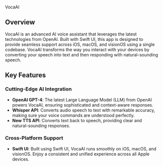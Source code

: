  VocaAI

## Overview
VocaAI is an advanced AI voice assistant that leverages the latest technologies from OpenAI. Built with Swift UI, this app is designed to provide seamless support across iOS, macOS, and visionOS using a single codebase. VocaAI transforms the way you interact with your devices by converting your speech into text and then responding with natural-sounding speech.

## Key Features

### Cutting-Edge AI Integration
- **OpenAI GPT-4**: The latest Large Language Model (LLM) from OpenAI powers VocaAI, ensuring sophisticated and context-aware responses.
- **Whisper API**: Converts audio speech to text with remarkable accuracy, making sure your voice commands are understood perfectly.
- **New TTS API**: Converts text back to speech, providing clear and natural-sounding responses.

### Cross-Platform Support
- **Swift UI**: Built using Swift UI, VocaAI runs smoothly on iOS, macOS, and visionOS. Enjoy a consistent and unified experience across all Apple devices.
